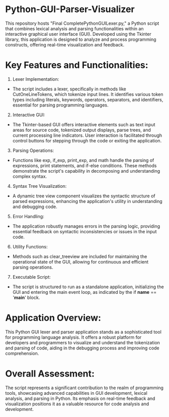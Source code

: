 # Python-GUI-Parser-Visualizer

This repository hosts "Final CompletePythonGUILexer.py," a Python script that combines lexical analysis and parsing functionalities within an interactive graphical user interface (GUI). Developed using the Tkinter library, this application is designed to analyze and process programming constructs, offering real-time visualization and feedback.

# Key Features and Functionalities:

1. Lexer Implementation:
- The script includes a lexer, specifically in methods like CutOneLineTokens, which tokenize input lines. It identifies various token types including literals, keywords, operators, separators, and identifiers, essential for parsing programming languages.

2. Interactive GUI:
- The Tkinter-based GUI offers interactive elements such as text input areas for source code, tokenized output displays, parse trees, and current processing line indicators. User interaction is facilitated through control buttons for stepping through the code or exiting the application.

3. Parsing Operations:
- Functions like exp, if_exp, print_exp, and math handle the parsing of expressions, print statements, and if-else conditions. These methods demonstrate the script's capability in decomposing and understanding complex syntax.

4. Syntax Tree Visualization:
- A dynamic tree view component visualizes the syntactic structure of parsed expressions, enhancing the application's utility in understanding and debugging code.

5. Error Handling:
- The application robustly manages errors in the parsing logic, providing essential feedback on syntactic inconsistencies or issues in the input code.

6. Utility Functions:
- Methods such as clear_treeview are included for maintaining the operational state of the GUI, allowing for continuous and efficient parsing operations.

7. Executable Script:
- The script is structured to run as a standalone application, initializing the GUI and entering the main event loop, as indicated by the if __name__ == '__main__' block.

# Application Overview:
This Python GUI lexer and parser application stands as a sophisticated tool for programming language analysis. It offers a robust platform for developers and programmers to visualize and understand the tokenization and parsing of code, aiding in the debugging process and improving code comprehension.

# Overall Assessment:
The script represents a significant contribution to the realm of programming tools, showcasing advanced capabilities in GUI development, lexical analysis, and parsing in Python. Its emphasis on real-time feedback and visualization positions it as a valuable resource for code analysis and development.

